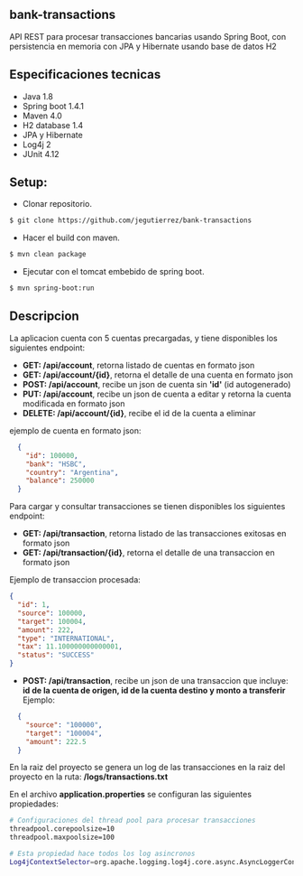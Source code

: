## bank-transactions
API REST para procesar transacciones bancarias usando Spring Boot, con persistencia 
en memoria con JPA y Hibernate usando base de datos H2


## Especificaciones tecnicas
- Java 1.8
- Spring boot 1.4.1
- Maven 4.0
- H2 database 1.4
- JPA y Hibernate
- Log4j 2
- JUnit 4.12


## Setup:

-  Clonar repositorio.
```sh
$ git clone https://github.com/jegutierrez/bank-transactions
```
-  Hacer el build con maven.
```sh
$ mvn clean package
```
-  Ejecutar con el tomcat embebido de spring boot.
```sh
$ mvn spring-boot:run
```


## Descripcion
La aplicacion cuenta con 5 cuentas precargadas, y tiene disponibles los siguientes endpoint:

- **GET: /api/account**, retorna listado de cuentas en formato json 
- **GET: /api/account/{id}**, retorna el detalle de una cuenta en formato json
- **POST: /api/account**, recibe un json de cuenta sin **'id'** (id autogenerado)
- **PUT: /api/account**, recibe un json de cuenta a editar y retorna la cuenta modificada en formato json
- **DELETE: /api/account/{id}**, recibe el id de la cuenta a eliminar

ejemplo de cuenta en formato json:

``` json
  {
    "id": 100000,
    "bank": "HSBC",
    "country": "Argentina",
    "balance": 250000
  }
```
Para cargar y consultar transacciones se tienen disponibles los siguientes endpoint:

- **GET: /api/transaction**, retorna listado de las transacciones exitosas en formato json 
- **GET: /api/transaction/{id}**, retorna el detalle de una transaccion en formato json

Ejemplo de transaccion procesada:

```json
{
  "id": 1,
  "source": 100000,
  "target": 100004,
  "amount": 222,
  "type": "INTERNATIONAL",
  "tax": 11.100000000000001,
  "status": "SUCCESS"
}
```

- **POST: /api/transaction**, recibe un json de una transaccion que incluye: 
**id de la cuenta de origen, id de la cuenta destino y monto a transferir** Ejemplo:

``` json
  {
    "source": "100000",
    "target": "100004",
    "amount": 222.5
  }
```

En la raiz del proyecto se genera un log de las transacciones en la raiz del proyecto en la ruta: **/logs/transactions.txt**

En el archivo **application.properties** se configuran las siguientes propiedades:

```sh
# Configuraciones del thread pool para procesar transacciones
threadpool.corepoolsize=10
threadpool.maxpoolsize=100

# Esta propiedad hace todos los log asincronos
Log4jContextSelector=org.apache.logging.log4j.core.async.AsyncLoggerContextSelector
```

